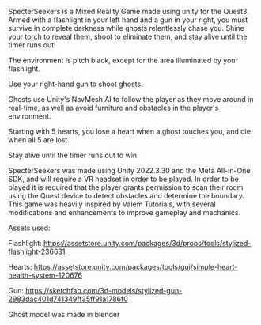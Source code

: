SpecterSeekers is a Mixed Reality Game made using unity for the Quest3. Armed with a flashlight in your left hand and a gun in your right, you must survive in complete darkness while ghosts relentlessly chase you. Shine your torch to reveal them, shoot to eliminate them, and stay alive until the timer runs out!

The environment is pitch black, except for the area illuminated by your flashlight.

Use your right-hand gun to shoot ghosts.

Ghosts use Unity's NavMesh AI to follow the player as they move around in real-time, as well as avoid furniture and obstacles in the player's environment.

Starting with 5 hearts, you lose a heart when a ghost touches you, and die when all 5 are lost.

Stay alive until the timer runs out to win.


SpecterSeekers was made using Unity 2022.3.30 and the Meta All-in-One SDK, and will require a VR headset in order to be played.
In order to be played it is required that the player grants permission to scan their room using the Quest device to detect obstacles and determine the boundary.
This game was heavily inspired by Valem Tutorials, with several modifications and enhancements to improve gameplay and mechanics.

Assets used:

Flashlight: https://assetstore.unity.com/packages/3d/props/tools/stylized-flashlight-236631

Hearts: https://assetstore.unity.com/packages/tools/gui/simple-heart-health-system-120676

Gun: https://sketchfab.com/3d-models/stylized-gun-2983dac401d741349ff35ff91a1786f0

Ghost model was made in blender
